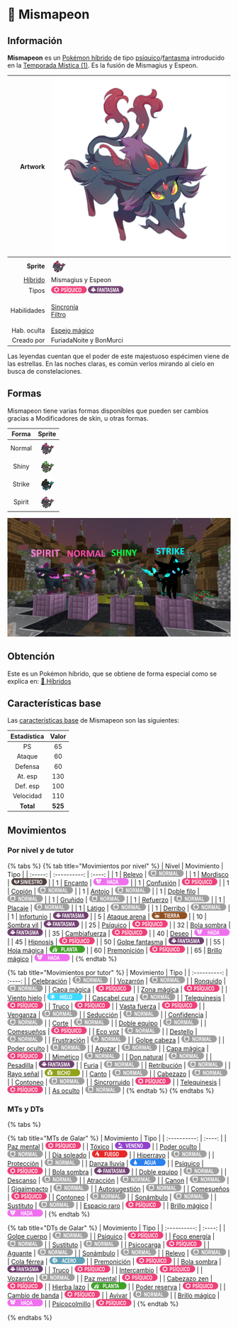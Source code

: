 # 🧬 Mismapeon

## Información

**Mismapeon** es un [Pokémon híbrido](../../funciones/hibridos.md) de tipo [psíquico](https://www.wikidex.net/wiki/Tipo\_ps%C3%ADquico)/[fantasma](https://www.wikidex.net/wiki/Tipo\_fantasma) introducido en la [Temporada Mística (1)](./). Es la fusión de Mismagius y Espeon.

|                     **Artwork** | ![](../../images/pokemon/temporada-1/Mismapeon.png)                                                                                    |
| ------------------------------: | -------------------------------------------------------------------------------------------------------------------------------------- |
|                      **Sprite** | ![Sprite de Mismapeon](../../images/pokemon/temporada-1/Mismapeon-sprite.png)                                                          |
| [Híbrido](../funciones/hibridos.md) | Mismagius y Espeon                                                                                                                     |
|                           Tipos | ![Tipo psiquico](../../images/pokemon/tipos/tipo\_psiquico.png) ![Tipo fantasma](../../images/pokemon/tipos/tipo\_fantasma.png)        |
|                     Habilidades | <p><a href="https://www.wikidex.net/wiki/Sincron%C3%ADa">Sincronía</a><br><a href="https://www.wikidex.net/wiki/Filtro">Filtro</a></p> |
|                     Hab. oculta | [Espejo mágico](https://www.wikidex.net/wiki/Espejo\_m%C3%A1gic)                                                                       |
|                      Creado por | FuriadaNoite y BonMurci                                                                                                                |

Las leyendas cuentan que el poder de este majestuoso espécimen viene de las estrellas. En las noches claras, es común verlos mirando al cielo en busca de constelaciones.

## Formas

Mismapeon tiene varias formas disponibles que pueden ser cambios gracias a Modificadores de skin, u otras formas.

|  Forma |                                            Sprite                                           |
| :----: | :-----------------------------------------------------------------------------------------: |
| Normal |        ![Sprite de Mismapeon](../../images/pokemon/temporada-1/Mismapeon-sprite.png)        |
|  Shiny |  ![Sprite de Mismapeon Shiny](../../images/pokemon/temporada-1/Mismapeon-sprite-shiny.png)  |
| Strike | ![Sprite de Mismapeon Strike](../../images/pokemon/temporada-1/Mismapeon-sprite-strike.png) |
| Spirit | ![Sprite de Mismapeon Spirit](../../images/pokemon/temporada-1/Mismapeon-sprite-spirit.png) |

![Formas de Mismapeon](../../images/pokemon/temporada-1/Mismapeon-formas.png)

## Obtención

Este es un Pokémon híbrido, que se obtiene de forma especial como se explica en: [🧬 Híbridos](../../funciones/hibridos.md)

## Características base

Las [características base](https://www.wikidex.net/wiki/Caracter%C3%ADsticas) de Mismapeon son las siguientes:

| Estadística |  Valor  |
| :---------: | :-----: |
|      PS     |    65   |
|    Ataque   |    60   |
|   Defensa   |    60   |
|   At. esp   |   130   |
|   Def. esp  |   100   |
|  Velocidad  |   110   |
|  **Total**  | **525** |

## Movimientos

### Por nivel y de tutor

{% tabs %}
{% tab title="Movimientos por nivel" %}
| Nivel | Movimiento | Tipo |
| :-----: | :----------: | :----: |
| 1 | [Relevo](https://www.wikidex.net/wiki/Relevo) | ![tipo normal](../../images/pokemon/tipos/tipo_normal.png) |
| 1 | [Mordisco](https://www.wikidex.net/wiki/Mordisco) | ![tipo siniestro](../../images/pokemon/tipos/tipo_siniestro.png) |
| 1 | [Encanto](https://www.wikidex.net/wiki/Encanto) | ![tipo hada](../../images/pokemon/tipos/tipo_hada.png) |
| 1 | [Confusión](https://www.wikidex.net/wiki/Confusión) | ![tipo psiquico](../../images/pokemon/tipos/tipo_psiquico.png) |
| 1 | [Copión](https://www.wikidex.net/wiki/Copión) | ![tipo normal](../../images/pokemon/tipos/tipo_normal.png) |
| 1 | [Antojo](https://www.wikidex.net/wiki/Antojo) | ![tipo normal](../../images/pokemon/tipos/tipo_normal.png) |
| 1 | [Doble filo](https://www.wikidex.net/wiki/Doble_filo) | ![tipo normal](../../images/pokemon/tipos/tipo_normal.png) |
| 1 | [Gruñido](https://www.wikidex.net/wiki/Gruñido) | ![tipo normal](../../images/pokemon/tipos/tipo_normal.png) |
| 1 | [Refuerzo](https://www.wikidex.net/wiki/Refuerzo) | ![tipo normal](../../images/pokemon/tipos/tipo_normal.png) |
| 1 | [Placaje](https://www.wikidex.net/wiki/Placaje) | ![tipo normal](../../images/pokemon/tipos/tipo_normal.png) |
| 1 | [Látigo](https://www.wikidex.net/wiki/Látigo) | ![tipo normal](../../images/pokemon/tipos/tipo_normal.png) |
| 1 | [Derribo](https://www.wikidex.net/wiki/Derribo) | ![tipo normal](../../images/pokemon/tipos/tipo_normal.png) |
| 1 | [Infortunio](https://www.wikidex.net/wiki/Infortunio) | ![tipo fantasma](../../images/pokemon/tipos/tipo_fantasma.png) |
| 5 | [Ataque arena](https://www.wikidex.net/wiki/Ataque_arena) | ![tipo tierra](../../images/pokemon/tipos/tipo_tierra.png) |
| 10 | [Sombra vil](https://www.wikidex.net/wiki/Sombra_vil) | ![tipo fantasma](../../images/pokemon/tipos/tipo_fantasma.png) |
| 25 | [Psíquico](https://www.wikidex.net/wiki/Psíquico) | ![tipo psiquico](../../images/pokemon/tipos/tipo_psiquico.png) |
| 32 | [Bola sombra](https://www.wikidex.net/wiki/Bola_sombra) | ![tipo fantasma](../../images/pokemon/tipos/tipo_fantasma.png) |
| 35 | [Cambiafuerza](https://www.wikidex.net/wiki/Cambiafuerza) | ![tipo psiquico](../../images/pokemon/tipos/tipo_psiquico.png) |
| 40 | [Deseo](https://www.wikidex.net/wiki/Deseo) | ![tipo hada](../../images/pokemon/tipos/tipo_hada.png) |
| 45 | [Hipnosis](https://www.wikidex.net/wiki/Hipnosis) | ![tipo psiquico](../../images/pokemon/tipos/tipo_psiquico.png) |
| 50 | [Golpe fantasma](https://www.wikidex.net/wiki/Golpe_fantasma) | ![tipo fantasma](../../images/pokemon/tipos/tipo_fantasma.png) |
| 55 | [Hoja mágica](https://www.wikidex.net/wiki/Hoja_mágica) | ![tipo planta](../../images/pokemon/tipos/tipo_planta.png) |
| 60 | [Premonición](https://www.wikidex.net/wiki/Premonición) | ![tipo psiquico](../../images/pokemon/tipos/tipo_psiquico.png) |
| 65 | [Brillo mágico](https://www.wikidex.net/wiki/Brillo_mágico) | ![tipo hada](../../images/pokemon/tipos/tipo_hada.png) |
{% endtab %}

{% tab title="Movimientos por tutor" %}
| Movimiento | Tipo |
| :----------: | :----: |
| [Celebración](https://www.wikidex.net/wiki/Celebración) | ![tipo normal](../../images/pokemon/tipos/tipo_normal.png) |
| [Vozarrón](https://www.wikidex.net/wiki/Vozarrón) | ![tipo normal](../../images/pokemon/tipos/tipo_normal.png) |
| [Ronquido](https://www.wikidex.net/wiki/Ronquido) | ![tipo normal](../../images/pokemon/tipos/tipo_normal.png) |
| [Capa mágica](https://www.wikidex.net/wiki/Capa_mágica) | ![tipo psiquico](../../images/pokemon/tipos/tipo_psiquico.png) |
| [Zona mágica](https://www.wikidex.net/wiki/Zona_mágica) | ![tipo psiquico](../../images/pokemon/tipos/tipo_psiquico.png) |
| [Viento hielo](https://www.wikidex.net/wiki/Viento_hielo) | ![tipo hielo](../../images/pokemon/tipos/tipo_hielo.png) |
| [Cascabel cura](https://www.wikidex.net/wiki/Cascabel_cura) | ![tipo normal](../../images/pokemon/tipos/tipo_normal.png) |
| [Telequinesis](https://www.wikidex.net/wiki/Telequinesis) | ![tipo psiquico](../../images/pokemon/tipos/tipo_psiquico.png) |
| [Truco](https://www.wikidex.net/wiki/Truco) | ![tipo psiquico](../../images/pokemon/tipos/tipo_psiquico.png) |
| [Vasta fuerza](https://www.wikidex.net/wiki/Vasta_fuerza) | ![tipo psiquico](../../images/pokemon/tipos/tipo_psiquico.png) |
| [Venganza](https://www.wikidex.net/wiki/Venganza) | ![tipo normal](../../images/pokemon/tipos/tipo_normal.png) |
| [Seducción](https://www.wikidex.net/wiki/Seducción) | ![tipo normal](../../images/pokemon/tipos/tipo_normal.png) |
| [Confidencia](https://www.wikidex.net/wiki/Confidencia) | ![tipo normal](../../images/pokemon/tipos/tipo_normal.png) |
| [Corte](https://www.wikidex.net/wiki/Corte) | ![tipo normal](../../images/pokemon/tipos/tipo_normal.png) |
| [Doble equipo](https://www.wikidex.net/wiki/Doble_equipo) | ![tipo normal](../../images/pokemon/tipos/tipo_normal.png) |
| [Comesueños](https://www.wikidex.net/wiki/Comesueños) | ![tipo psiquico](../../images/pokemon/tipos/tipo_psiquico.png) |
| [Eco voz](https://www.wikidex.net/wiki/Eco_voz) | ![tipo normal](../../images/pokemon/tipos/tipo_normal.png) |
| [Destello](https://www.wikidex.net/wiki/Destello) | ![tipo normal](../../images/pokemon/tipos/tipo_normal.png) |
| [Frustración](https://www.wikidex.net/wiki/Frustración) | ![tipo normal](../../images/pokemon/tipos/tipo_normal.png) |
| [Golpe cabeza](https://www.wikidex.net/wiki/Golpe_cabeza) | ![tipo normal](../../images/pokemon/tipos/tipo_normal.png) |
| [Poder oculto](https://www.wikidex.net/wiki/Poder_oculto) | ![tipo normal](../../images/pokemon/tipos/tipo_normal.png) |
| [Aguzar](https://www.wikidex.net/wiki/Aguzar) | ![tipo normal](../../images/pokemon/tipos/tipo_normal.png) |
| [Capa mágica](https://www.wikidex.net/wiki/Capa_mágica) | ![tipo psiquico](../../images/pokemon/tipos/tipo_psiquico.png) |
| [Mimético](https://www.wikidex.net/wiki/Mimético) | ![tipo normal](../../images/pokemon/tipos/tipo_normal.png) |
| [Don natural](https://www.wikidex.net/wiki/Don_natural) | ![tipo normal](../../images/pokemon/tipos/tipo_normal.png) |
| [Pesadilla](https://www.wikidex.net/wiki/Pesadilla) | ![tipo fantasma](../../images/pokemon/tipos/tipo_fantasma.png) |
| [Furia](https://www.wikidex.net/wiki/Furia) | ![tipo normal](../../images/pokemon/tipos/tipo_normal.png) |
| [Retribución](https://www.wikidex.net/wiki/Retribución) | ![tipo normal](../../images/pokemon/tipos/tipo_normal.png) |
| [Rayo señal](https://www.wikidex.net/wiki/Rayo_señal) | ![tipo bicho](../../images/pokemon/tipos/tipo_bicho.png) |
| [Canto](https://www.wikidex.net/wiki/Canto) | ![tipo normal](../../images/pokemon/tipos/tipo_normal.png) |
| [Cabezazo](https://www.wikidex.net/wiki/Cabezazo) | ![tipo normal](../../images/pokemon/tipos/tipo_normal.png) |
| [Contoneo](https://www.wikidex.net/wiki/Contoneo) | ![tipo normal](../../images/pokemon/tipos/tipo_normal.png) |
| [Sincrorruido](https://www.wikidex.net/wiki/Sincrorruido) | ![tipo psiquico](../../images/pokemon/tipos/tipo_psiquico.png) |
| [Telequinesis](https://www.wikidex.net/wiki/Telequinesis) | ![tipo psiquico](../../images/pokemon/tipos/tipo_psiquico.png) |
| [As oculto](https://www.wikidex.net/wiki/As_oculto) | ![tipo normal](../../images/pokemon/tipos/tipo_normal.png) |
{% endtab %}
{% endtabs %}

### MTs y DTs
{% tabs %}

{% tab title="MTs de Galar" %}
| Movimiento | Tipo |
| :----------: | :----: |
| [Paz mental](https://www.wikidex.net/wiki/Paz_mental) | ![tipo psiquico](../../images/pokemon/tipos/tipo_psiquico.png) |
| [Tóxico](https://www.wikidex.net/wiki/Tóxico) | ![tipo veneno](../../images/pokemon/tipos/tipo_veneno.png) |
| [Poder oculto](https://www.wikidex.net/wiki/Poder_oculto) | ![tipo normal](../../images/pokemon/tipos/tipo_normal.png) |
| [Día soleado](https://www.wikidex.net/wiki/Día_soleado) | ![tipo fuego](../../images/pokemon/tipos/tipo_fuego.png) |
| [Hiperrayo](https://www.wikidex.net/wiki/Hiperrayo) | ![tipo normal](../../images/pokemon/tipos/tipo_normal.png) |
| [Protección](https://www.wikidex.net/wiki/Protección) | ![tipo normal](../../images/pokemon/tipos/tipo_normal.png) |
| [Danza lluvia](https://www.wikidex.net/wiki/Danza_lluvia) | ![tipo agua](../../images/pokemon/tipos/tipo_agua.png) |
| [Psíquico](https://www.wikidex.net/wiki/Psíquico) | ![tipo psiquico](../../images/pokemon/tipos/tipo_psiquico.png) |
| [Bola sombra](https://www.wikidex.net/wiki/Bola_sombra) | ![tipo fantasma](../../images/pokemon/tipos/tipo_fantasma.png) |
| [Doble equipo](https://www.wikidex.net/wiki/Doble_equipo) | ![tipo normal](../../images/pokemon/tipos/tipo_normal.png) |
| [Descanso](https://www.wikidex.net/wiki/Descanso) | ![tipo normal](../../images/pokemon/tipos/tipo_normal.png) |
| [Atracción](https://www.wikidex.net/wiki/Atracción) | ![tipo normal](../../images/pokemon/tipos/tipo_normal.png) |
| [Canon](https://www.wikidex.net/wiki/Canon) | ![tipo normal](../../images/pokemon/tipos/tipo_normal.png) |
| [Gigaimpacto](https://www.wikidex.net/wiki/Gigaimpacto) | ![tipo normal](../../images/pokemon/tipos/tipo_normal.png) |
| [Autosugestión](https://www.wikidex.net/wiki/Autosugestión) | ![tipo normal](../../images/pokemon/tipos/tipo_normal.png) |
| [Comesueños](https://www.wikidex.net/wiki/Comesueños) | ![tipo psiquico](../../images/pokemon/tipos/tipo_psiquico.png) |
| [Contoneo](https://www.wikidex.net/wiki/Contoneo) | ![tipo normal](../../images/pokemon/tipos/tipo_normal.png) |
| [Sonámbulo](https://www.wikidex.net/wiki/Sonámbulo) | ![tipo normal](../../images/pokemon/tipos/tipo_normal.png) |
| [Sustituto](https://www.wikidex.net/wiki/Sustituto) | ![tipo normal](../../images/pokemon/tipos/tipo_normal.png) |
| [Espacio raro](https://www.wikidex.net/wiki/Espacio_raro) | ![tipo psiquico](../../images/pokemon/tipos/tipo_psiquico.png) |
| [Brillo mágico](https://www.wikidex.net/wiki/Brillo_mágico) | ![tipo hada](../../images/pokemon/tipos/tipo_hada.png) |
{% endtab %}

{% tab title="DTs de Galar" %}
| Movimiento | Tipo |
| :----------: | :----: |
| [Golpe cuerpo](https://www.wikidex.net/wiki/Golpe_cuerpo) | ![tipo normal](../../images/pokemon/tipos/tipo_normal.png) |
| [Psíquico](https://www.wikidex.net/wiki/Psíquico) | ![tipo psiquico](../../images/pokemon/tipos/tipo_psiquico.png) |
| [Foco energía](https://www.wikidex.net/wiki/Foco_energía) | ![tipo normal](../../images/pokemon/tipos/tipo_normal.png) |
| [Sustituto](https://www.wikidex.net/wiki/Sustituto) | ![tipo normal](../../images/pokemon/tipos/tipo_normal.png) |
| [Psicocarga](https://www.wikidex.net/wiki/Psicocarga) | ![tipo psiquico](../../images/pokemon/tipos/tipo_psiquico.png) |
| [Aguante](https://www.wikidex.net/wiki/Aguante) | ![tipo normal](../../images/pokemon/tipos/tipo_normal.png) |
| [Sonámbulo](https://www.wikidex.net/wiki/Sonámbulo) | ![tipo normal](../../images/pokemon/tipos/tipo_normal.png) |
| [Relevo](https://www.wikidex.net/wiki/Relevo) | ![tipo normal](../../images/pokemon/tipos/tipo_normal.png) |
| [Cola férrea](https://www.wikidex.net/wiki/Cola_férrea) | ![tipo acero](../../images/pokemon/tipos/tipo_acero.png) |
| [Premonición](https://www.wikidex.net/wiki/Premonición) | ![tipo psiquico](../../images/pokemon/tipos/tipo_psiquico.png) |
| [Bola sombra](https://www.wikidex.net/wiki/Bola_sombra) | ![tipo fantasma](../../images/pokemon/tipos/tipo_fantasma.png) |
| [Truco](https://www.wikidex.net/wiki/Truco) | ![tipo psiquico](../../images/pokemon/tipos/tipo_psiquico.png) |
| [Intercambio](https://www.wikidex.net/wiki/Intercambio) | ![tipo psiquico](../../images/pokemon/tipos/tipo_psiquico.png) |
| [Vozarrón](https://www.wikidex.net/wiki/Vozarrón) | ![tipo normal](../../images/pokemon/tipos/tipo_normal.png) |
| [Paz mental](https://www.wikidex.net/wiki/Paz_mental) | ![tipo psiquico](../../images/pokemon/tipos/tipo_psiquico.png) |
| [Cabezazo zen](https://www.wikidex.net/wiki/Cabezazo_zen) | ![tipo psiquico](../../images/pokemon/tipos/tipo_psiquico.png) |
| [Hierba lazo](https://www.wikidex.net/wiki/Hierba_lazo) | ![tipo planta](../../images/pokemon/tipos/tipo_planta.png) |
| [Poder reserva](https://www.wikidex.net/wiki/Poder_reserva) | ![tipo psiquico](../../images/pokemon/tipos/tipo_psiquico.png) |
| [Cambio de banda](https://www.wikidex.net/wiki/Cambio_de_banda) | ![tipo psiquico](../../images/pokemon/tipos/tipo_psiquico.png) |
| [Avivar](https://www.wikidex.net/wiki/Avivar) | ![tipo normal](../../images/pokemon/tipos/tipo_normal.png) |
| [Brillo mágico](https://www.wikidex.net/wiki/Brillo_mágico) | ![tipo hada](../../images/pokemon/tipos/tipo_hada.png) |
| [Psicocolmillo](https://www.wikidex.net/wiki/Psicocolmillo) | ![tipo psiquico](../../images/pokemon/tipos/tipo_psiquico.png) |
{% endtab %}

{% endtabs %}
